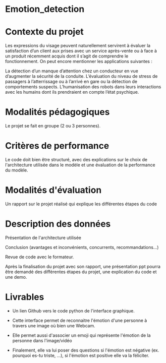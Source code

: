 # Emotion_detection

# Contexte du projet

Les expressions du visage peuvent naturellement servirent à évaluer la satisfaction d’un client aux prises avec un service après-vente ou à face à un produit récemment acquis dont il s’agit de comprendre le fonctionnement. On peut encore mentionner les applications suivantes :

La détection d’un manque d’attention chez un conducteur en vue d’augmenter la sécurité de la conduite.
L’évaluation du niveau de stress de passagers à l’atterrissage ou à l’arrivé en gare ou la détection de comportements suspects.
L’humanisation des robots dans leurs interactions avec les humains dont ils prendraient en compte l’état psychique.


# Modalités pédagogiques

Le projet se fait en groupe (2 ou 3 personnes).

# Critères de performance

Le code doit bien être structuré, avec des explications sur le choix de l'architecture utilisée dans le modèle et une évaluation de la performance du modèle.

# Modalités d'évaluation

Un rapport sur le projet réalisé qui explique les différentes étapes du code

# Description des données

Présentation de l'architecture utilisée

Conclusion (avantages et inconvénients, concurrents, recommandations…)

Revue de code avec le formateur.

Après la finalisation du projet avec son rapport, une présentation ppt pourra être demandé des différentes étapes du projet, une explication du code et une demo.

# Livrables

- Un lien Github vers le code python de l'interface graphique. 

- Cette interface permet de reconnaitre l'émotion d'une personne à travers une image où bien une Webcam.

- Elle permet aussi d'associer un emoji qui représente l'émotion de la personne dans l'image/vidéo

- Finalement, elle va lui poser des questions si l'émotion est négative (ex. pourquoi es-tu triste, ...), si l'émotion est positive elle va la féliciter.
